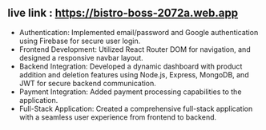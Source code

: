 ## live link :  https://bistro-boss-2072a.web.app

- Authentication: Implemented email/password and Google authentication using Firebase for secure user login.
- Frontend Development: Utilized React Router DOM for navigation, and designed a responsive navbar layout.
- Backend Integration: Developed a dynamic dashboard with product addition and deletion features using Node.js, Express, MongoDB, and JWT for secure backend communication.
- Payment Integration: Added payment processing capabilities to the application.
- Full-Stack Application: Created a comprehensive full-stack application with a seamless user experience from frontend to backend.
